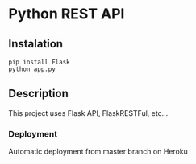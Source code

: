 # Python REST API

## Instalation

```
pip install Flask
python app.py
```

## Description

This project uses Flask API, FlaskRESTFul, etc...

### Deployment

Automatic deployment from master branch on Heroku